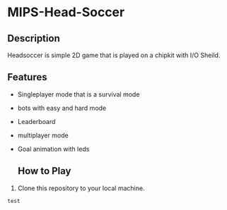 # MIPS-Head-Soccer

## Description

Headsoccer is simple 2D game that is played on a chipkit with I/O Sheild.

## Features

- Singleplayer mode that is a survival mode
- bots with easy and hard mode
- Leaderboard
- multiplayer mode
- Goal animation with leds

  ## How to Play

1. Clone this repository to your local machine.
```console
test
```
